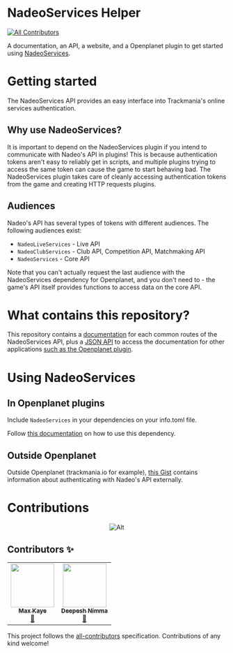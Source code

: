# NadeoServices Helper
<!-- ALL-CONTRIBUTORS-BADGE:START - Do not remove or modify this section -->
[![All Contributors](https://img.shields.io/badge/all_contributors-2-orange.svg?style=flat-square)](#contributors-)
<!-- ALL-CONTRIBUTORS-BADGE:END -->
A documentation, an API, a website, and a Openplanet plugin to get started using [NadeoServices](https://openplanet.dev/docs/reference/nadeoservices).

# Getting started

The NadeoServices API provides an easy interface into Trackmania's online services authentication.

## Why use NadeoServices?

It is important to depend on the NadeoServices plugin if you intend to communicate with Nadeo's API in plugins! This is because authentication tokens aren't easy to reliably get in scripts, and multiple plugins trying to access the same token can cause the game to start behaving bad. The NadeoServices plugin takes care of cleanly accessing authentication tokens from the game and creating HTTP requests plugins.

## Audiences

Nadeo's API has several types of tokens with different audiences. The following audiences exist:

- `NadeoLiveServices` - Live API
- `NadeoClubServices` - Club API, Competition API, Matchmaking API
- `NadeoServices` - Core API

Note that you can't actually request the last audience with the NadeoServices dependency for Openplanet, and you don't need to - the game's API itself provides functions to access data on the core API.

# What contains this repository?

This repository contains a [documentation](/docs/) for each common routes of the NadeoServices API, plus a [JSON API](/api/) to access the documentation for other applications [such as the Openplanet plugin](/plugin/).

# Using NadeoServices

## In Openplanet plugins

Include `NadeoServices` in your dependencies on your info.toml file.

Follow [this documentation](https://openplanet.dev/docs/reference/nadeoservices) on how to use this dependency.

## Outside Openplanet

Outside Openplanet (trackmania.io for example), [this Gist](https://gist.github.com/codecat/4dfd3719e1f8d9e5ef439d639abe0de4) contains information about authenticating with Nadeo's API externally.

# Contributions
<div align="center">

![Alt](https://repobeats.axiom.co/api/embed/ed1dd0d62eaccc5e33f471c15be04e78b62390f4.svg "Repobeats analytics image")

</div>

## Contributors ✨

<!-- ALL-CONTRIBUTORS-LIST:START - Do not remove or modify this section -->
<!-- prettier-ignore-start -->
<!-- markdownlint-disable -->
<table>
  <tr>
    <td align="center"><a href="https://xk.io"><img src="https://avatars.githubusercontent.com/u/1046448?v=4?s=100" width="100px;" alt=""/><br /><sub><b>Max Kaye</b></sub></a><br /><a href="https://github.com/GreepTheSheep/nadeoservices-helper/commits?author=XertroV" title="Documentation">📖</a></td>
    <td align="center"><a href="https://github.com/NottCurious"><img src="https://avatars.githubusercontent.com/u/56356841?v=4?s=100" width="100px;" alt=""/><br /><sub><b>Deepesh Nimma</b></sub></a><br /><a href="https://github.com/GreepTheSheep/nadeoservices-helper/commits?author=NottCurious" title="Documentation">📖</a></td>
  </tr>
</table>

<!-- markdownlint-restore -->
<!-- prettier-ignore-end -->

<!-- ALL-CONTRIBUTORS-LIST:END -->

This project follows the [all-contributors](https://github.com/all-contributors/all-contributors) specification. Contributions of any kind welcome!